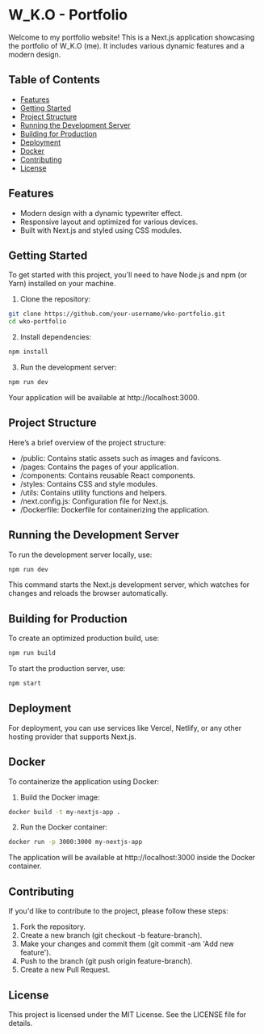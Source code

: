 # W_K.O - Portfolio
Welcome to my portfolio website! This is a Next.js application showcasing the portfolio of W_K.O (me). It includes various dynamic features and a modern design.

## Table of Contents
- [Features](#features)
- [Getting Started](#getting-started)
- [Project Structure](#project-structure)
- [Running the Development Server](#running-the-development-server)
- [Building for Production](#building-for-production)
- [Deployment](#deployment)
- [Docker](#docker)
- [Contributing](#contributing)
- [License](#license)

## Features
- Modern design with a dynamic typewriter effect.
- Responsive layout and optimized for various devices.
- Built with Next.js and styled using CSS modules.

## Getting Started
To get started with this project, you'll need to have Node.js and npm (or Yarn) installed on your machine.

1. Clone the repository:

```bash
git clone https://github.com/your-username/wko-portfolio.git
cd wko-portfolio
```

2. Install dependencies:

```bash
npm install
```

3. Run the development server:

```bash
npm run dev
```

Your application will be available at http://localhost:3000.

## Project Structure
Here’s a brief overview of the project structure:

- /public: Contains static assets such as images and favicons.
- /pages: Contains the pages of your application.
- /components: Contains reusable React components.
- /styles: Contains CSS and style modules.
- /utils: Contains utility functions and helpers.
- /next.config.js: Configuration file for Next.js.
- /Dockerfile: Dockerfile for containerizing the application.

## Running the Development Server
To run the development server locally, use:

```bash
npm run dev
```
This command starts the Next.js development server, which watches for changes and reloads the browser automatically.

## Building for Production
To create an optimized production build, use:

```bash
npm run build
```
To start the production server, use:

```bash
npm start
```

## Deployment
For deployment, you can use services like Vercel, Netlify, or any other hosting provider that supports Next.js.

## Docker
To containerize the application using Docker:

1. Build the Docker image:
```bash
docker build -t my-nextjs-app .
```

2. Run the Docker container:
```bash
docker run -p 3000:3000 my-nextjs-app
```

The application will be available at http://localhost:3000 inside the Docker container.

## Contributing
If you'd like to contribute to the project, please follow these steps:

1. Fork the repository.
2. Create a new branch (git checkout -b feature-branch).
3. Make your changes and commit them (git commit -am 'Add new feature').
4. Push to the branch (git push origin feature-branch).
5. Create a new Pull Request.

## License
This project is licensed under the MIT License. See the LICENSE file for details.